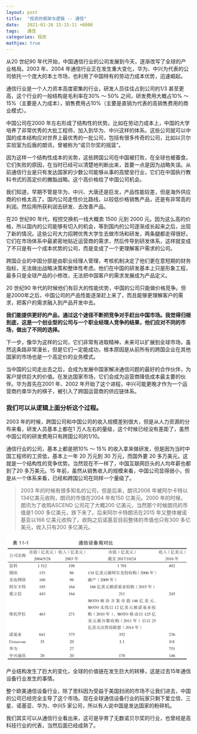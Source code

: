 ```yaml
---
layout: post
title:  "投资的框架与逻辑 -- 通信"
date:   2021-01-26 15:15:11 +0800
tags:   通信
categories: 投资
mathjax: true
---
```


从20 世纪90 年代开始，中国通信行业的公司发展到今天，逐渐改写了全球的产业格局。2003 年、2004 年通信行业正在发生重大变化，华为、中兴为代表的公司依托一个庞大的本土市场，也利用了中国特有的劳动力成本优势，迅速崛起。

通信行业是一个人力资本高度密集的行业，研发人员往往占到公司的1/3 甚至更高，这个行业的一般结构是毛利率在30% ～ 50% 之间，研发费用大概占10% ～ 15%（主要是人力成本），销售费用占10%（主要是直销为代表的高销售费用的商业模式）。

中国公司在2000 年左右形成了结构性的优势。比如在劳动力成本上，中国的大学培养了非常优秀的大批工程师，加入到华为、中兴这样的体系。这些公司就可以中国的成本结构应对世界上最优秀的一批公司，包括有很多传奇的公司，比如以贝尔实验室为后盾的朗讯，曾被称为“诺贝尔奖的摇篮”。

因为这样一个结构性成本的劣势，这些跨国公司在中国被打败，在全球也被蚕食。它们失败的原因，在当时已经可以清楚地判断出来，首要一点是因为战略失误。从前通信行业是只有发达国家的少数公司能够从事的高壁垒行业，它们在中国执行教科书式的高定价的撇脂战略。这个高价格给了中国公司机会。

我们知道，早期不管是华为、中兴、大唐还是巨龙，产品性能较差，但是海外供应商的价格太高了。国内公司走性价比路线，以较低价格销售产品，还是有非常高的利润。然后用所获利润去研发、去改善产品。

在20 世纪90 年代，程控交换机一线大概卖 1500 元到 2000 元。因为这么高的价格，所以国内的公司能够有切入的机会，等到国内的公司逐渐成长起来之后，出现了新的情况。这些公司大力招聘优秀大学生去做市场和研发，两条腿都走得很好。它们在市场体系中最紧密地贴近运营商的需求，然后传导到研发体系，这样就变成了不只是有一个成本优势的公司，而是变成了一个更理解客户需求的公司。

跨国企业的中国分部是由职业经理人管理，考核机制决定了他们更在意短期的财务指标，无法做出战略决策和整体性考虑。他们在中国的研发基本上只是形象工程，最多只是全球产品的小修改，无法把中国客户的需求发展成为产品定义。

20 世纪90 年代的时候他们有巨大的性能优势，中国的公司只能做价格竞争。但是2000年之后，中国公司的产品性能逐渐赶上来了，而且能够更理解客户的需求，把客户的需求融入到产品开发中去。

**我们能提供更好的产品，通过这个途径不断把竞争对手赶出中国市场。我觉得归根到底，这是一个创业型的公司与一个职业经理人竞争的结果，他们应对不同的市场，做出了不同的选择。**

下一步，像华为这样的公司，它们非常有进取精神，未来可以扩展到全球市场，虽然这条路非常漫长，但是它们一定能成功，根本原因是从前所有的跨国企业在其他国家的市场也是一个高定价的业务模式。

当中国的公司走出去之后，会成为发展中国家解决通信问题的最好的合作伙伴，为客户提供巨大的价值。在发达国家市场，它们会成为运营商降低成本最主要的伙伴。华为首先在2001 年、2002 年开始了这个进程，中兴可能更晚才作为一个运营商约束华为的棋子，被引入了跨国运营商的供应链体系。

### 我们可以从逻辑上面分析这个过程。

2003 年的时候，跨国公司和中国公司的收入规模差别很大，但是从人力资源的分布来看，研发人员基本上都在1 万人左右的量级，这个时候已经没有差距了，虽然中国公司的研发费用只有跨国公司的1/10。

通信行业的公司，基本上都是把10% ～ 15% 的收入拿来做研发，但是因为当时中国工程师的工资低，基本上一年 20 万元到 30 万元，而国外要 20 多万美元，这就是一个结构性的竞争优势。当然现在不一样了，中国互联网巨头的人均年薪也都到了20 多万美元。15 年前，虽然从销售收入的规模来看，中国公司显得弱小，但是从一个体系来看，已经和跨国公司在同样一个量级了。

>2003 年的时候有很多知名的公司，但是后来，朗讯2006 年被阿尔卡特以134亿美元收购，朗讯的市值在2004 年有150 亿美元。2000 年的时候，朗讯为了收购ASCEND 公司花了大概200 亿美元，当然那个时候朗讯的市值是1 000 多亿美元，跌下来了。后来阿尔卡特朗讯在2015 年又整体被诺基亚以166 亿美元收购了，收购之后诺基亚目前整体的市值也只有300 多亿美元，收入只有200 多亿美元。

![通信设备商对比](../pic/641.png?raw=true)

产业结构发生了巨大的变化，全球的价值链在发生巨大的转移，这是过去15年通信设备行业发生的事情。

整个欧美通信设备行业，除了思科因为受益于美国封闭的市场不让我们进去，中国的公司已经完全主导了这个市场。现在全球通信设备行业的玩家只剩下爱立信、三星、诺基亚、华为、中兴5 家公司，所以有人说中国是发达国家的粉碎机。

我们其实可以从通信行业看出来，这可是孕育了无数诺贝尔奖的行业，也曾经是高科技行业的代表，当然后面已经成熟了。

